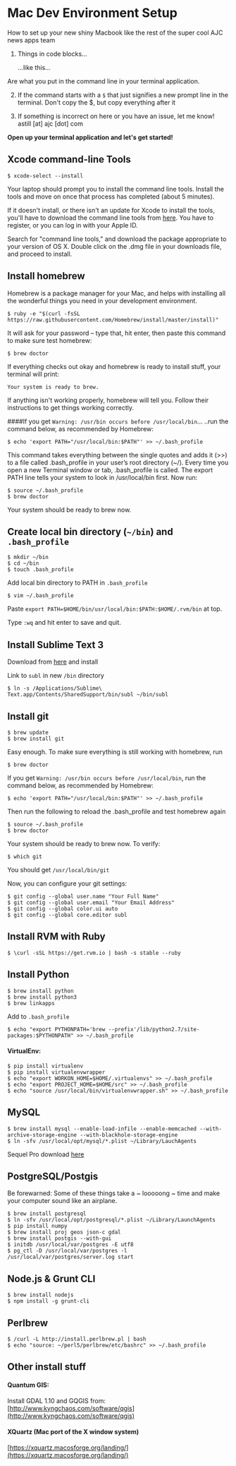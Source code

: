 # Mac Dev Environment Setup
How to set up your new shiny Macbook like the rest of the super cool AJC news apps team

1. Things in code blocks...

	...like this...

Are what you put in the command line in your terminal application.

2. If the command starts with a ``$`` that just signifies a new prompt line in the terminal. Don't copy the $, but copy everything after it

3. If something is incorrect on here or you have an issue, let me know! astill [at] ajc [dot] com


**Open up your terminal application and let's get started!**


## Xcode command-line Tools

    $ xcode-select --install

Your laptop should prompt you to install the command line tools. Install the tools and move on once that process has completed (about 5 minutes).

If it doesn't install, or there isn't an update for Xcode to install the tools, you'll have to download the command line tools from [here](http://developer.apple.com/downloads/index.action). You have to register, or you can log in with your Apple ID.

Search for "command line tools," and download the package appropriate to your version of OS X. Double click on the .dmg file in your downloads file, and proceed to install.


## Install homebrew
Homebrew is a package manager for your Mac, and helps with installing all the wonderful things you need in your development environment.

    $ ruby -e "$(curl -fsSL https://raw.githubusercontent.com/Homebrew/install/master/install)"

It will ask for your password – type that, hit enter, then paste this command to make sure test homebrew:

	$ brew doctor

If everything checks out okay and homebrew is ready to install stuff, your terminal will print:

	Your system is ready to brew.

If anything isn't working properly, homebrew will tell you. Follow their instructions to get things working correctly.

####If you get ``Warning: /usr/bin occurs before /usr/local/bin``...
..run the command below, as recommended by Homebrew:

	$ echo 'export PATH="/usr/local/bin:$PATH"' >> ~/.bash_profile

This command takes everything between the single quotes and adds it (>>) to a file called .bash_profile in your user’s root directory (~/). Every time you open a new Terminal window or tab, .bash_profile is called. The export PATH line tells your system to look in /usr/local/bin first. Now run:

	$ source ~/.bash_profile
	$ brew doctor

Your system should be ready to brew now.


## Create local bin directory (``~/bin``) and ``.bash_profile``

	$ mkdir ~/bin
	$ cd ~/bin
	$ touch .bash_profile

Add local bin directory to PATH in ``.bash_profile``
	
	$ vim ~/.bash_profile

Paste ``export PATH=$HOME/bin/usr/local/bin:$PATH:$HOME/.rvm/bin`` at top. 

Type ``:wq`` and hit enter to save and quit.


## Install Sublime Text 3

Download from [here](http://www.sublimetext.com/3) and install

Link to ``subl`` in new ``/bin`` directory

	$ ln -s /Applications/Sublime\ Text.app/Contents/SharedSupport/bin/subl ~/bin/subl


## Install git

	$ brew update
	$ brew install git

Easy enough. To make sure everything is still working with homebrew, run
	
	$ brew doctor

If you get ``Warning: /usr/bin occurs before /usr/local/bin``, run the command below, as recommended by Homebrew:
	
	$ echo 'export PATH="/usr/local/bin:$PATH"' >> ~/.bash_profile

Then run the following to reload the .bash_profile and test homebrew again

	$ source ~/.bash_profile
	$ brew doctor

Your system should be ready to brew now. To verify:

	$ which git

You should get ``/usr/local/bin/git``

Now, you can configure your git settings:
	
	$ git config --global user.name "Your Full Name"
	$ git config --global user.email "Your Email Address"
	$ git config --global color.ui auto
	$ git config --global core.editor subl

## Install RVM with Ruby

	$ \curl -sSL https://get.rvm.io | bash -s stable --ruby

## Install Python

	$ brew install python
	$ brew install python3
	$ brew linkapps

Add to ``.bash_profile``

	$ echo "export PYTHONPATH='brew --prefix'/lib/python2.7/site-packages:$PYTHONPATH" >> ~/.bash_profile

#### VirtualEnv:

	$ pip install virtualenv
	$ pip install virtualenvwrapper
	$ echo "export WORKON_HOME=$HOME/.virtualenvs" >> ~/.bash_profile
	$ echo "export PROJECT_HOME=$HOME/src" >> ~/.bash_profile
	$ echo "source /usr/local/bin/virtualenvwrapper.sh" >> ~/.bash_profile


## MySQL

	$ brew install mysql --enable-load-infile --enable-memcached --with-archive-storage-engine --with-blackhole-storage-engine
	$ ln -sfv /usr/local/opt/mysql/*.plist ~/Library/LauchAgents

Sequel Pro download [here](http://www.sequelpro.com/)


## PostgreSQL/Postgis

Be forewarned: Some of these things take a ~ looooong ~ time and make your computer sound like an airplane.

	$ brew install postgresql
	$ ln -sfv /usr/local/opt/postgresql/*.plist ~/Library/LaunchAgents
	$ pip install numpy
	$ brew install proj geos json-c gdal
	$ brew install postgis --with-gui
	$ initdb /usr/local/var/postgres -E utf8
	$ pg_ctl -D /usr/local/var/postgres -l /usr/local/var/postgres/server.log start


## Node.js & Grunt CLI

	$ brew install nodejs
	$ npm install -g grunt-cli

## Perlbrew

	$ /curl -L http://install.perlbrew.pl | bash
	$ echo "source: ~/perl5/perlbrew/etc/bashrc" >> ~/.bash_profile

## Other install stuff
	
#### Quantum GIS: 

Install GDAL 1.10 and GQGIS from: [http://www.kyngchaos.com/software/qgis](http://www.kyngchaos.com/software/qgis)

#### XQuartz (Mac port of the X window system)

[https://xquartz.macosforge.org/landing/](https://xquartz.macosforge.org/landing/)


